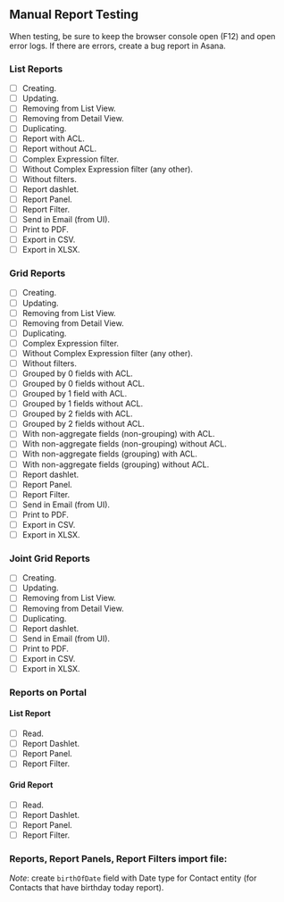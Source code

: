 ## Manual Report Testing

When testing, be sure to keep the browser console open (F12) and open error logs. If there are errors, create a bug report in Asana.

### List Reports

- [ ] Creating.
- [ ] Updating.
- [ ] Removing from List View.
- [ ] Removing from Detail View.
- [ ] Duplicating.
- [ ] Report with ACL.
- [ ] Report without ACL.
- [ ] Complex Expression filter.
- [ ] Without Complex Expression filter (any other).
- [ ] Without filters.
- [ ] Report dashlet.
- [ ] Report Panel.
- [ ] Report Filter.
- [ ] Send in Email (from UI).
- [ ] Print to PDF.
- [ ] Export in CSV.
- [ ] Export in XLSX.

### Grid Reports

- [ ] Creating.
- [ ] Updating.
- [ ] Removing from List View.
- [ ] Removing from Detail View.
- [ ] Duplicating.
- [ ] Complex Expression filter.
- [ ] Without Complex Expression filter (any other).
- [ ] Without filters.
- [ ] Grouped by 0 fields with ACL.
- [ ] Grouped by 0 fields without ACL.
- [ ] Grouped by 1 field with ACL.
- [ ] Grouped by 1 fields without ACL.
- [ ] Grouped by 2 fields with ACL.
- [ ] Grouped by 2 fields without ACL.
- [ ] With non-aggregate fields (non-grouping) with ACL.
- [ ] With non-aggregate fields (non-grouping) without ACL.
- [ ] With non-aggregate fields (grouping) with ACL.
- [ ] With non-aggregate fields (grouping) without ACL.
- [ ] Report dashlet.
- [ ] Report Panel.
- [ ] Report Filter.
- [ ] Send in Email (from UI).
- [ ] Print to PDF.
- [ ] Export in CSV.
- [ ] Export in XLSX.

### Joint Grid Reports

- [ ] Creating.
- [ ] Updating.
- [ ] Removing from List View.
- [ ] Removing from Detail View.
- [ ] Duplicating.
- [ ] Report dashlet.
- [ ] Send in Email (from UI).
- [ ] Print to PDF.
- [ ] Export in CSV.
- [ ] Export in XLSX.

### Reports on Portal

#### List Report
- [ ] Read.
- [ ] Report Dashlet.
- [ ] Report Panel.
- [ ] Report Filter.

#### Grid Report
- [ ] Read.
- [ ] Report Dashlet.
- [ ] Report Panel.
- [ ] Report Filter.

### Reports, Report Panels, Report Filters import file: 

*Note*: create `birthOfDate` field with Date type for Contact entity (for Contacts that have birthday today report).
